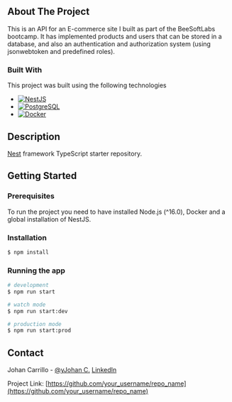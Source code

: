 <!-- ABOUT THE PROJECT -->
## About The Project
This is an API for an E-commerce site I built as part of the BeeSoftLabs bootcamp. It has implemented products and users that can be stored in a database, and also an authentication and authorization system (using jsonwebtoken and predefined roles).

### Built With
This project was built using the following technologies
* [![NestJS][Nest.js]][NestJS-url]
* [![PostgreSQL][PostgreSQL]][PostgreSQL-url]
* [![Docker][Docker]][Docker-url]

## Description

[Nest](https://github.com/nestjs/nest) framework TypeScript starter repository.

## Getting Started

### Prerequisites
To run the project you need to have installed Node.js (^16.0), Docker and a global installation of NestJS.

### Installation

```bash
$ npm install
```

### Running the app

```bash
# development
$ npm run start

# watch mode
$ npm run start:dev

# production mode
$ npm run start:prod
```


## Contact

Johan Carrillo - [@yJohan C.](https://twitter.com/JohanC1907) [LinkedIn]([](https://www.linkedin.com/in/johan-carrillo/))

Project Link: [https://github.com/your_username/repo_name](https://github.com/your_username/repo_name)

[NestJS-url]: https://nestjs.com/
[Nest.js]: https://d33wubrfki0l68.cloudfront.net/e937e774cbbe23635999615ad5d7732decad182a/26072/logo-small.ede75a6b.svg
[PostgreSQL]: https://www.postgresql.org/media/img/about/press/elephant.png
[PostgreSQL-url]: https://www.postgresql.org/
[Docker]: https://www.docker.com/wp-content/uploads/2022/03/Moby-logo.png
[Docker-url]: https://www.docker.com/
